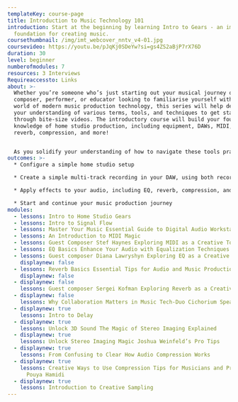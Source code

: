 ```yaml
---
templateKey: course-page
title: Introduction to Music Technology 101
introduction: Start at the beginning by learning Intro to Gears - an important
  foundation for creating music.
coursethumbnail: /img/imt_webcover_nntv_v4-01.jpg
coursevideo: https://youtu.be/pJqKj0SDeYw?si=gs4ZS2aBjP7rX76D
duration: 30
level: beginner
numberofmodules: 7
resources: 3 Interviews
Requireaccessto: Links
about: >-
  Whether you’re someone who’s just starting out your musical journey or a
  composer, performer, or educator looking to familiarise yourself with the
  world of modern music production technology, this series will help develop
  your understanding of various terms, tools, and techniques to get started
  through bite-size videos. The introductory course will build your foundational
  knowledge of home studio production, including equipment, DAWs, MIDI, EQ,
  reverb, compression, and more!


  As you solidify your understanding of how to navigate these tools practically, you will also begin to learn about how they can unlock a multitude of creative possibilities that will further and enrich your creative vision in today’s musical world.
outcomes: >-
  * Configure a simple home studio setup

  * Create a simple multi-track recording in your DAW, using both recorded audio and MIDI

  * Apply effects to your audio, including EQ, reverb, compression, and more, and begin to use these effects to solve practical problems as well as experiment creatively

  * Start and continue your music production journey
modules:
  - lessons: Intro to Home Studio Gears
  - lessons: Intro to Signal Flow
  - lessons: Master Your Music Essential Guide to Digital Audio Workstations DAW
  - lessons: An Introduction to MIDI Magic
  - lessons: Guest Composer Stef Haynes Exploring MIDI as a Creative Tool
  - lessons: EQ Basics Enhance Your Audio with Equalization Techniques
  - lessons: Guest composer Diana Lawryshyn Exploring EQ as a Creative Tool
    displaynew: false
  - lessons: Reverb Basics Essential Tips for Audio and Music Production
    displaynew: false
  - displaynew: false
    lessons: Guest composer Sergei Kofman Exploring Reverb as a Creative Tool
  - displaynew: false
    lessons: Why Collaboration Matters in Music Tech-Duo Cichorium Speaks
  - displaynew: true
    lessons: Intro to Delay
  - displaynew: true
    lessons: Unlock 3D Sound The Magic of Stereo Imaging Explained
  - displaynew: true
    lessons: Unlock Stereo Imaging Magic Joshua Weinfeld’s Pro Tips
  - displaynew: true
    lessons: From Confusing to Clear How Audio Compression Works
  - displaynew: true
    lessons: Creative Ways to Use Compression Tips for Musicians and Producers with
      Pouya Hamidi
  - displaynew: true
    lessons: Introduction to Creative Sampling
---
```

